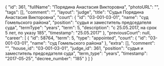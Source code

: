 {
    "id": 361,
    "fullName": "Порядина Анастасия Викторовна",
    "photoURL": "",
    "tags": [],
    "comment": "",
    "layout": "judge",
    "title": "Судья Порядина Анастасия Викторовна",
    "court": {
        "id": "03-001-03-01",
        "name": "суд Гомельского района",
        "position": "судья и заместитель председателя суда",
        "termType": "years",
        "term": 5,
        "description": "c 25.05.2017, на срок 5 лет, по указу 185",
        "timestamp": "25.05.2017"
    },
    "previousCourt": null,
    "career": [
        {
            "id": 58764,
            "term": 5,
            "type": "appointed",
            "court": {
                "id": "03-001-03-01",
                "name": "суд Гомельского района"
            },
            "extra": [],
            "comment": "",
            "house_id": "03-001-03-01",
            "judge_id": 361,
            "position": "судья и заместитель председателя суда",
            "term_type": "years",
            "timestamp": "2017-05-25",
            "decree_number": "185"
        }
    ]
}